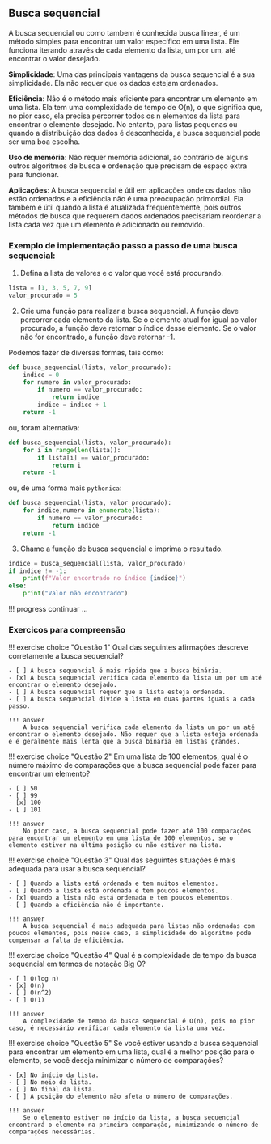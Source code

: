 ## Busca sequencial

A busca sequencial ou como tambem é conhecida busca linear, é um método simples para encontrar um valor específico em uma lista. Ele funciona iterando através de cada elemento da lista, um por um, até encontrar o valor desejado.

**Simplicidade**: Uma das principais vantagens da busca sequencial é a sua simplicidade. Ela não requer que os dados estejam ordenados.

**Eficiência**: Não é o método mais eficiente para encontrar um elemento em uma lista. Ela tem uma complexidade de tempo de O(n), o que significa que, no pior caso, ela precisa percorrer todos os n elementos da lista para encontrar o elemento desejado. No entanto, para listas pequenas ou quando a distribuição dos dados é desconhecida, a busca sequencial pode ser uma boa escolha.

**Uso de memória**: Não requer memória adicional, ao contrário de alguns outros algoritmos de busca e ordenação que precisam de espaço extra para funcionar.

**Aplicações**: A busca sequencial é útil em aplicações onde os dados não estão ordenados e a eficiência não é uma preocupação primordial. Ela também é útil quando a lista é atualizada frequentemente, pois outros métodos de busca que requerem dados ordenados precisariam reordenar a lista cada vez que um elemento é adicionado ou removido.

### Exemplo de implementação passo a passo de uma busca sequencial:


1. Defina a lista de valores e o valor que você está procurando.

```python
lista = [1, 3, 5, 7, 9]
valor_procurado = 5
```

2. Crie uma função para realizar a busca sequencial. A função deve percorrer cada elemento da lista. Se o elemento atual for igual ao valor procurado, a função deve retornar o índice desse elemento. Se o valor não for encontrado, a função deve retornar -1.

Podemos fazer de diversas formas, tais como: 


```python
def busca_sequencial(lista, valor_procurado):
    indice = 0
    for numero in valor_procurado:
        if numero == valor_procurado:
            return indice
        indice = indice + 1
    return -1

```

ou, foram alternativa:

```python
def busca_sequencial(lista, valor_procurado):
    for i in range(len(lista)):
        if lista[i] == valor_procurado:
            return i
    return -1

```

ou, de uma forma mais `pythonica`:


```python
def busca_sequencial(lista, valor_procurado):
    for indice,numero in enumerate(lista):
        if numero == valor_procurado:
            return indice
    return -1

```

3. Chame a função de busca sequencial e imprima o resultado.

```python
indice = busca_sequencial(lista, valor_procurado)
if indice != -1:
    print(f"Valor encontrado no índice {indice}")
else:
    print("Valor não encontrado")
```


!!! progress
    continuar ...

### Exercicos para compreensão


!!! exercise choice "Questão 1"
    Qual das seguintes afirmações descreve corretamente a busca sequencial?

    - [ ] A busca sequencial é mais rápida que a busca binária.
    - [x] A busca sequencial verifica cada elemento da lista um por um até encontrar o elemento desejado.
    - [ ] A busca sequencial requer que a lista esteja ordenada.
    - [ ] A busca sequencial divide a lista em duas partes iguais a cada passo.

    !!! answer
        A busca sequencial verifica cada elemento da lista um por um até encontrar o elemento desejado. Não requer que a lista esteja ordenada e é geralmente mais lenta que a busca binária em listas grandes.


!!! exercise choice "Questão 2"
    Em uma lista de 100 elementos, qual é o número máximo de comparações que a busca sequencial pode fazer para encontrar um elemento?

    - [ ] 50
    - [ ] 99
    - [x] 100
    - [ ] 101

    !!! answer
        No pior caso, a busca sequencial pode fazer até 100 comparações para encontrar um elemento em uma lista de 100 elementos, se o elemento estiver na última posição ou não estiver na lista.


!!! exercise choice "Questão 3"
    Qual das seguintes situações é mais adequada para usar a busca sequencial?

    - [ ] Quando a lista está ordenada e tem muitos elementos.
    - [ ] Quando a lista está ordenada e tem poucos elementos.
    - [x] Quando a lista não está ordenada e tem poucos elementos.
    - [ ] Quando a eficiência não é importante.

    !!! answer
        A busca sequencial é mais adequada para listas não ordenadas com poucos elementos, pois nesse caso, a simplicidade do algoritmo pode compensar a falta de eficiência.


!!! exercise choice "Questão 4"
    Qual é a complexidade de tempo da busca sequencial em termos de notação Big O?

    - [ ] O(log n)
    - [x] O(n)
    - [ ] O(n^2)
    - [ ] O(1)

    !!! answer
        A complexidade de tempo da busca sequencial é O(n), pois no pior caso, é necessário verificar cada elemento da lista uma vez.


!!! exercise choice "Questão 5"
    Se você estiver usando a busca sequencial para encontrar um elemento em uma lista, qual é a melhor posição para o elemento, se você deseja minimizar o número de comparações?

    - [x] No início da lista.
    - [ ] No meio da lista.
    - [ ] No final da lista.
    - [ ] A posição do elemento não afeta o número de comparações.

    !!! answer
        Se o elemento estiver no início da lista, a busca sequencial encontrará o elemento na primeira comparação, minimizando o número de comparações necessárias.

